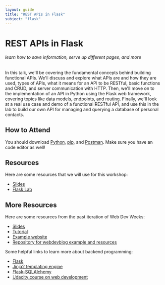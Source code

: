 ```yaml
---
layout: guide
title: "REST APIs in Flask"
subject: "flask"
---
```


# REST APIs in Flask

###### learn how to save information, serve up different pages, and more

In this talk, we'll be covering the fundamental concepts behind building functional APIs. We'll discuss and explore what APIs are and how they are used, types of APIs, what it means for an API to be RESTful, basic functions and CRUD, and server communication with HTTP. Then, we'll move on to the implementation of an API in Python using the Flask web framework, covering topics like data models, endpoints, and routing. Finally, we'll look at a real use case and demo of a functional RESTful API, and use this in the lab to build our own API for managing and querying a database of personal contacts.

## How to Attend

You should download [Python](https://www.python.org/downloads/), [pip](https://pip.pypa.io/en/stable/installing/), and [Postman](https://www.postman.com/downloads/). Make sure you have an code editor as well!

## Resources

Here are some resources that we will use for this workshop:

- [Slides](https://docs.google.com/presentation/d/1PTjdVvNFjh2FI64JupVmVFjXdqBEltiEaRV5EcblGTI/edit?usp=sharing)
- [Flask Lab](https://github.com/pranavaddepalli/wdw-demo)

## More Resources

Here are some resources from the past iteration of Web Dev Weeks:

- [Slides](https://github.com/anbenson/webdevblog/raw/master/resources/WebDevWeeks-Backend.pdf)
- [Tutorial](https://docs.google.com/document/d/1dUa36KFGPPwruOIOxDfKkVyqf5ZboZ0AiHdyNYniFWA/edit?pli=1)
- [Example website](http://webdevblog.herokuapp.com/)
- [Repository for webdevblog example and resources](https://github.com/anbenson/webdevblog)

Some helpful links to learn more about backend programming:

- [Flask](http://flask.pocoo.org/)
- [Jinja2 templating engine](http://jinja.pocoo.org/)
- [Flask-SQLAlchemy](http://pythonhosted.org/Flask-SQLAlchemy/quickstart.html)
- [Udacity course on web development](https://www.udacity.com/course/cs253)
